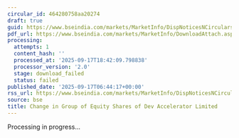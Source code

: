 ```yaml
---
circular_id: 464280758aa20274
draft: true
guid: https://www.bseindia.com/markets/MarketInfo/DispNoticesNCirculars.aspx?Noticeid={A7053678-BA43-4AEE-A001-14F1FAB72188}&noticeno=20250917-3&dt=09/17/2025&icount=3&totcount=57&flag=0
pdf_url: https://www.bseindia.com/markets/MarketInfo/DownloadAttach.aspx?id=20250917-3&attachedId=
processing:
  attempts: 1
  content_hash: ''
  processed_at: '2025-09-17T18:42:09.798838'
  processor_version: '2.0'
  stage: download_failed
  status: failed
published_date: '2025-09-17T06:44:17+00:00'
rss_url: https://www.bseindia.com/markets/MarketInfo/DispNoticesNCirculars.aspx?Noticeid={A7053678-BA43-4AEE-A001-14F1FAB72188}&noticeno=20250917-3&dt=09/17/2025&icount=3&totcount=57&flag=0
source: bse
title: Change in Group of Equity Shares of Dev Accelerator Limited
---
```


Processing in progress...